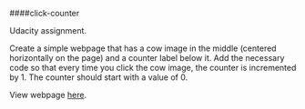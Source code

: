 ####click-counter

Udacity assignment.

Create a simple webpage that has a cow image in the middle (centered horizontally on the page) and a counter label below it. Add the necessary code so that every time you click the cow image, the counter is incremented by 1. The counter should start with a value of 0.

View webpage [here](http://webbdev.github.io/click-counter/).
